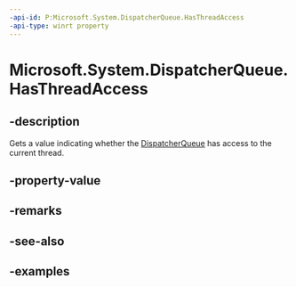 ```yaml
---
-api-id: P:Microsoft.System.DispatcherQueue.HasThreadAccess
-api-type: winrt property
---
```


<!-- Property syntax.
public bool HasThreadAccess { get; }
-->

# Microsoft.System.DispatcherQueue.HasThreadAccess

## -description
Gets a value indicating whether the [DispatcherQueue](dispatcherqueue.md) has access to the current thread.

## -property-value

## -remarks

## -see-also

## -examples


